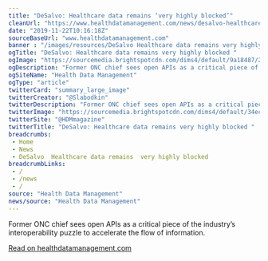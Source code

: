 ```yaml
--- 
title: "DeSalvo: Healthcare data remains ‘very highly blocked’"
cleanUrl: "https://www.healthdatamanagement.com/news/desalvo-healthcare-data-remains-very-highly-blocked?brief=00000152-14ad-d1cc-a5fa-7cff19540000"
date: "2019-11-22T10:16:18Z"
sourceBaseUrl: "www.healthdatamanagement.com"
banner : "/images/resources/DeSalvo Healthcare data remains very highly blocked.png"
ogTitle: "DeSalvo: Healthcare data remains very highly blocked "
ogImage: "https://sourcemedia.brightspotcdn.com/dims4/default/9a18487/2147483647/strip/true/crop/1705x895+0+121/resize/1200x630!/quality/90/?url=https%3A%2F%2Fsourcemedia.brightspotcdn.com%2F7d%2Ffc%2Fcc7570ff4224b2567d7af1968068%2Fdesalvo-karen3-crop.jpg"
ogDescription: "Former ONC chief sees open APIs as a critical piece of the industrys interoperability puzzle to accelerate the flow of information."
ogSiteName: "Health Data Management"
ogType: "article"
twitterCard: "summary_large_image"
twitterCreator: "@Slabodkin"
twitterDescription: "Former ONC chief sees open APIs as a critical piece of the industrys interoperability puzzle to accelerate the flow of information."
twitterImage: "https://sourcemedia.brightspotcdn.com/dims4/default/34ecc67/2147483647/strip/true/crop/1705x959+0+89/resize/1200x675!/quality/90/?url=https%3A%2F%2Fsourcemedia.brightspotcdn.com%2F7d%2Ffc%2Fcc7570ff4224b2567d7af1968068%2Fdesalvo-karen3-crop.jpg"
twitterSite: "@HDMmagazine"
twitterTitle: "DeSalvo: Healthcare data remains very highly blocked "
breadcrumbs:
 - Home
 - News
 - DeSalvo  Healthcare data remains  very highly blocked
breadcrumbLinks:
 - / 
 - /news
 - / 
source: "Health Data Management"
news/source: "Health Data Management"
---
```

Former ONC chief sees open APIs as a critical piece of the industry’s interoperability puzzle to accelerate the flow of information.  
  
[Read on healthdatamanagement.com](https://www.healthdatamanagement.com/news/desalvo-healthcare-data-remains-very-highly-blocked?brief=00000152-14ad-d1cc-a5fa-7cff19540000)

